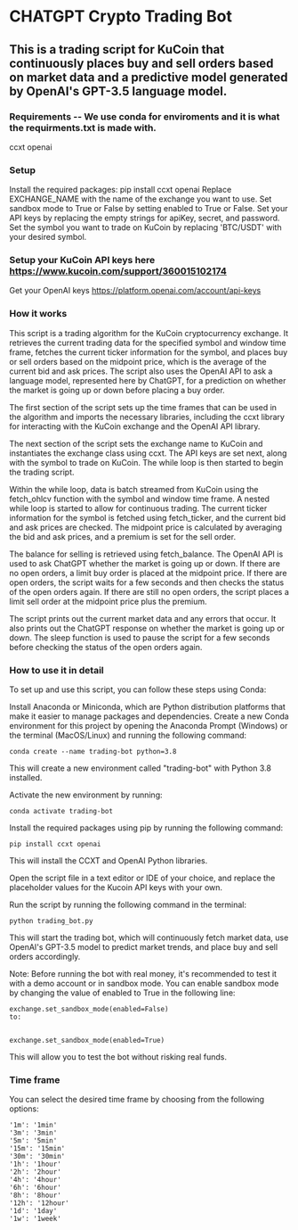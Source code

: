 
# CHATGPT Crypto Trading Bot

## This is a trading script for KuCoin that continuously places buy and sell orders based on market data and a predictive model generated by OpenAI's GPT-3.5 language model.

### Requirements -- We use conda for enviroments and it is what the requirments.txt is made with.
ccxt
openai

### Setup
Install the required packages: pip install ccxt openai
Replace EXCHANGE_NAME with the name of the exchange you want to use.
Set sandbox mode to True or False by setting enabled to True or False.
Set your API keys by replacing the empty strings for apiKey, secret, and password.
Set the symbol you want to trade on KuCoin by replacing 'BTC/USDT' with your desired symbol.

### Setup your KuCoin API keys here https://www.kucoin.com/support/360015102174
Get your OpenAI keys https://platform.openai.com/account/api-keys

### How it works
This script is a trading algorithm for the KuCoin cryptocurrency exchange. It retrieves the current trading data for the specified symbol and window time frame, fetches the current ticker information for the symbol, and places buy or sell orders based on the midpoint price, which is the average of the current bid and ask prices. The script also uses the OpenAI API to ask a language model, represented here by ChatGPT, for a prediction on whether the market is going up or down before placing a buy order.

The first section of the script sets up the time frames that can be used in the algorithm and imports the necessary libraries, including the ccxt library for interacting with the KuCoin exchange and the OpenAI API library.

The next section of the script sets the exchange name to KuCoin and instantiates the exchange class using ccxt. The API keys are set next, along with the symbol to trade on KuCoin. The while loop is then started to begin the trading script.

Within the while loop, data is batch streamed from KuCoin using the fetch_ohlcv function with the symbol and window time frame. A nested while loop is started to allow for continuous trading. The current ticker information for the symbol is fetched using fetch_ticker, and the current bid and ask prices are checked. The midpoint price is calculated by averaging the bid and ask prices, and a premium is set for the sell order.

The balance for selling is retrieved using fetch_balance. The OpenAI API is used to ask ChatGPT whether the market is going up or down. If there are no open orders, a limit buy order is placed at the midpoint price. If there are open orders, the script waits for a few seconds and then checks the status of the open orders again. If there are still no open orders, the script places a limit sell order at the midpoint price plus the premium.

The script prints out the current market data and any errors that occur. It also prints out the ChatGPT response on whether the market is going up or down. The sleep function is used to pause the script for a few seconds before checking the status of the open orders again.

### How to use it in detail
To set up and use this script, you can follow these steps using Conda:

Install Anaconda or Miniconda, which are Python distribution platforms that make it easier to manage packages and dependencies.
Create a new Conda environment for this project by opening the Anaconda Prompt (Windows) or the terminal (MacOS/Linux) and running the following command:
```
conda create --name trading-bot python=3.8
```
This will create a new environment called "trading-bot" with Python 3.8 installed.

Activate the new environment by running:
```
conda activate trading-bot
```
Install the required packages using pip by running the following command:
```
pip install ccxt openai
```
This will install the CCXT and OpenAI Python libraries.

Open the script file in a text editor or IDE of your choice, and replace the placeholder values for the Kucoin API keys with your own.

Run the script by running the following command in the terminal:
```
python trading_bot.py
```
This will start the trading bot, which will continuously fetch market data, use OpenAI's GPT-3.5 model to predict market trends, and place buy and sell orders accordingly.

Note: Before running the bot with real money, it's recommended to test it with a demo account or in sandbox mode. You can enable sandbox mode by changing the value of enabled to True in the following line:

```
exchange.set_sandbox_mode(enabled=False)
to:


exchange.set_sandbox_mode(enabled=True)
```
This will allow you to test the bot without risking real funds.

### Time frame
You can select the desired time frame by choosing from the following options:
```
'1m': '1min'
'3m': '3min'
'5m': '5min'
'15m': '15min'
'30m': '30min'
'1h': '1hour'
'2h': '2hour'
'4h': '4hour'
'6h': '6hour'
'8h': '8hour'
'12h': '12hour'
'1d': '1day'
'1w': '1week'
```
